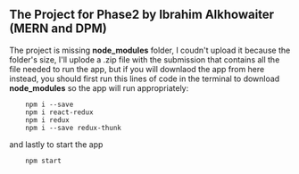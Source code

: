 ## The Project for Phase2 by Ibrahim Alkhowaiter (MERN and DPM)

The project is missing **node_modules** folder, I coudn't upload it because the folder's size, I'll uplode a .zip file with the submission that contains all the file needed to run the app, but if you will downlaod the app from here instead, you should first run this lines of code in the terminal to download **node_modules** so the app will run appropriately:
```
    npm i --save
    npm i react-redux
    npm i redux
    npm i --save redux-thunk
```
and lastly to start the app
```
    npm start
```
